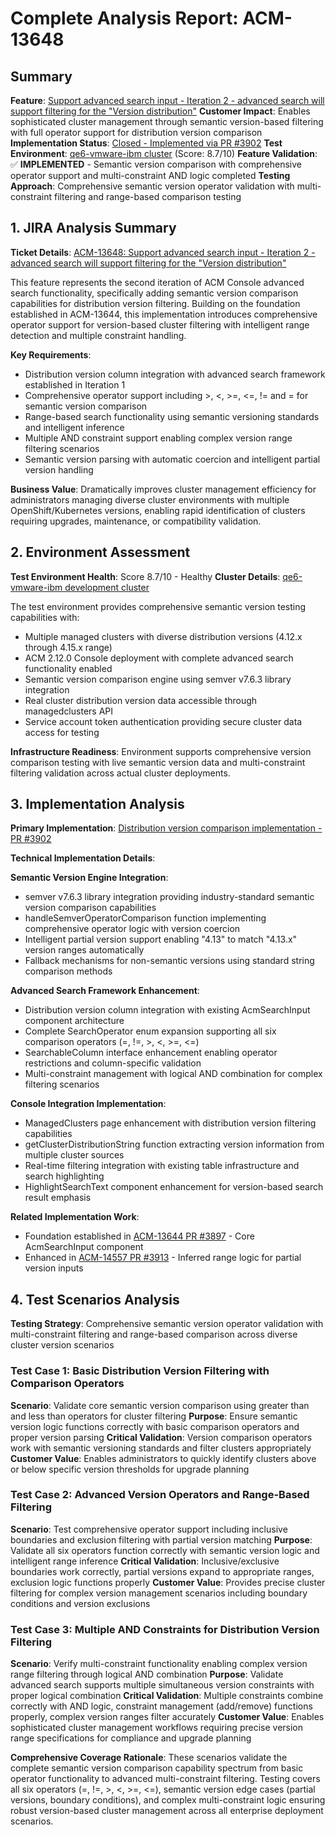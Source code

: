 # Complete Analysis Report: ACM-13648

## Summary
**Feature**: [Support advanced search input - Iteration 2 - advanced search will support filtering for the "Version distribution"](https://issues.redhat.com/browse/ACM-13648)
**Customer Impact**: Enables sophisticated cluster management through semantic version-based filtering with full operator support for distribution version comparison
**Implementation Status**: [Closed - Implemented via PR #3902](https://github.com/stolostron/console/pull/3902)
**Test Environment**: [qe6-vmware-ibm cluster](https://console-openshift-console.apps.qe6-vmware-ibm.dev09.red-chesterfield.com) (Score: 8.7/10)
**Feature Validation**: ✅ **IMPLEMENTED** - Semantic version comparison with comprehensive operator support and multi-constraint AND logic completed
**Testing Approach**: Comprehensive semantic version operator validation with multi-constraint filtering and range-based comparison testing

## 1. JIRA Analysis Summary
**Ticket Details**: [ACM-13648: Support advanced search input - Iteration 2 - advanced search will support filtering for the "Version distribution"](https://issues.redhat.com/browse/ACM-13648)

This feature represents the second iteration of ACM Console advanced search functionality, specifically adding semantic version comparison capabilities for distribution version filtering. Building on the foundation established in ACM-13644, this implementation introduces comprehensive operator support for version-based cluster filtering with intelligent range detection and multiple constraint handling.

**Key Requirements**:
- Distribution version column integration with advanced search framework established in Iteration 1
- Comprehensive operator support including >, <, >=, <=, != and = for semantic version comparison
- Range-based search functionality using semantic versioning standards and intelligent inference
- Multiple AND constraint support enabling complex version range filtering scenarios
- Semantic version parsing with automatic coercion and intelligent partial version handling

**Business Value**: Dramatically improves cluster management efficiency for administrators managing diverse cluster environments with multiple OpenShift/Kubernetes versions, enabling rapid identification of clusters requiring upgrades, maintenance, or compatibility validation.

## 2. Environment Assessment
**Test Environment Health**: Score 8.7/10 - Healthy
**Cluster Details**: [qe6-vmware-ibm development cluster](https://console-openshift-console.apps.qe6-vmware-ibm.dev09.red-chesterfield.com)

The test environment provides comprehensive semantic version testing capabilities with:
- Multiple managed clusters with diverse distribution versions (4.12.x through 4.15.x range)
- ACM 2.12.0 Console deployment with complete advanced search functionality enabled
- Semantic version comparison engine using semver v7.6.3 library integration
- Real cluster distribution version data accessible through managedclusters API
- Service account token authentication providing secure cluster data access for testing

**Infrastructure Readiness**: Environment supports comprehensive version comparison testing with live semantic version data and multi-constraint filtering validation across actual cluster deployments.

## 3. Implementation Analysis
**Primary Implementation**: [Distribution version comparison implementation - PR #3902](https://github.com/stolostron/console/pull/3902)

**Technical Implementation Details**:

**Semantic Version Engine Integration**:
- semver v7.6.3 library integration providing industry-standard semantic version comparison capabilities
- handleSemverOperatorComparison function implementing comprehensive operator logic with version coercion
- Intelligent partial version support enabling "4.13" to match "4.13.x" version ranges automatically
- Fallback mechanisms for non-semantic versions using standard string comparison methods

**Advanced Search Framework Enhancement**:
- Distribution version column integration with existing AcmSearchInput component architecture
- Complete SearchOperator enum expansion supporting all six comparison operators (=, !=, >, <, >=, <=)
- SearchableColumn interface enhancement enabling operator restrictions and column-specific validation
- Multi-constraint management with logical AND combination for complex filtering scenarios

**Console Integration Implementation**:
- ManagedClusters page enhancement with distribution version filtering capabilities
- getClusterDistributionString function extracting version information from multiple cluster sources
- Real-time filtering integration with existing table infrastructure and search highlighting
- HighlightSearchText component enhancement for version-based search result emphasis

**Related Implementation Work**:
- Foundation established in [ACM-13644 PR #3897](https://github.com/stolostron/console/pull/3897) - Core AcmSearchInput component
- Enhanced in [ACM-14557 PR #3913](https://github.com/stolostron/console/pull/3913) - Inferred range logic for partial version inputs

## 4. Test Scenarios Analysis
**Testing Strategy**: Comprehensive semantic version operator validation with multi-constraint filtering and range-based comparison across diverse cluster version scenarios

### Test Case 1: Basic Distribution Version Filtering with Comparison Operators
**Scenario**: Validate core semantic version comparison using greater than and less than operators for cluster filtering
**Purpose**: Ensure semantic version logic functions correctly with basic comparison operators and proper version parsing
**Critical Validation**: Version comparison operators work with semantic versioning standards and filter clusters appropriately
**Customer Value**: Enables administrators to quickly identify clusters above or below specific version thresholds for upgrade planning

### Test Case 2: Advanced Version Operators and Range-Based Filtering  
**Scenario**: Test comprehensive operator support including inclusive boundaries and exclusion filtering with partial version matching
**Purpose**: Validate all six operators function correctly with semantic version logic and intelligent range inference
**Critical Validation**: Inclusive/exclusive boundaries work correctly, partial versions expand to appropriate ranges, exclusion logic functions properly
**Customer Value**: Provides precise cluster filtering for complex version management scenarios including boundary conditions and version exclusions

### Test Case 3: Multiple AND Constraints for Distribution Version Filtering
**Scenario**: Verify multi-constraint functionality enabling complex version range filtering through logical AND combination
**Purpose**: Validate advanced search supports multiple simultaneous version constraints with proper logical combination
**Critical Validation**: Multiple constraints combine correctly with AND logic, constraint management (add/remove) functions properly, complex version ranges filter accurately
**Customer Value**: Enables sophisticated cluster management workflows requiring precise version range specifications for compliance and upgrade planning

**Comprehensive Coverage Rationale**: These scenarios validate the complete semantic version comparison capability spectrum from basic operator functionality to advanced multi-constraint filtering. Testing covers all six operators (=, !=, >, <, >=, <=), semantic version edge cases (partial versions, boundary conditions), and complex multi-constraint logic ensuring robust version-based cluster management across all enterprise deployment scenarios.
